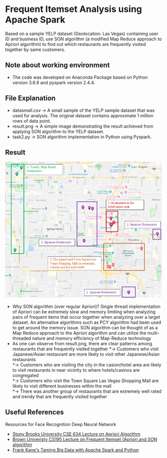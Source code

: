 # Frequent Itemset Analysis using Apache Spark

Based on a sample YELP dataset (Geolocation: Las Vegas) containing user ID and business ID, use SON algorithm (a modified Map Reduce approach to Apriori algorithm) 
to find out which restaurants are frequently visited together by same customers.


## Note about working environment

* The code was developed on Anaconda Package based on Python version 3.6.9 and pyspark version 2.4.4.


## File Explanation

* datasmall.csv -> A small sample of the YELP sample dataset that was used for analysis. The original dataset contains approximate 1 million rows of data point.
* result.png -> A simple image demonstrating the result achieved from applying SON algorithm to the YELP dataset.
* task2.py -> SON algorithm implementation in Python using Pyspark.


## Result
![alt text](https://github.com/frozendrpepper/Spark-Frequent-Itemset-Analysis/blob/master/result.png?raw=true)
* Why SON algorithm (over regular Apriori)? Single thread implementation of Apriori can be extremely slow and memory limiting when analyzing pairs of frequent items that occur together when analyzing over a larget dataset. An alternative algorithms such as PCY algorithm had been used to get around the memory issue. SON algorithm can be thought of as a Map Reduce approach to the Apriori algorithm and can utilize the multi-threaded nature and memory efficiency of Map-Reduce technology
* As one can observe from result.png, there are clear patterns among restaurants that are frequently visited together
  *-> Customers who visit Japanese/Asian restaurant are more likely to visit other Japanese/Asian restaurants  
  *-> Customers who are visiting the city in the casion/hotel area are likely to visit restaurants in near vicinity to where hotels/casinos are congregated  
  *-> Customers who visit the Town Square Las Vegas Shopping Mall are likely to visit different businesses within the mall  
  *-> There was another group of restaurants that are extremely well rated and trendy that are frequently visited together  


## Useful References

Resources for Face Recognition Deep Neural Network
* [Stony Brooks University CSE 634 Lecture on Apriori Algorithm](https://www3.cs.stonybrook.edu/~cse634/lecture_notes/07apriori.pdf)
* [Brown Univeristy CS195 Lecture on Frequent Itemset (Apriori and SON algorithm](http://cs.brown.edu/courses/cs195w/slides/freqitems.pdf)
* [Frank Kane's Taming Big Data with Apache Spark and Python](https://www.amazon.com/Frank-Kanes-Taming-Apache-Python/dp/1787287947/ref=sr_1_3?crid=1B9GYVZBS826X&dchild=1&keywords=frank+kane%27s+taming+big+data+with+apache+spark+and+python&qid=1594846898&sprefix=frank+kane%27s%2Caps%2C200&sr=8-3)
